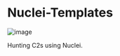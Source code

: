 # Nuclei-Templates

![image](https://github.com/xelemental/Nuclei-Templates/assets/49472311/2e00d941-6241-4d7c-b3d4-3fb72bd68245)

Hunting C2s using Nuclei. 

